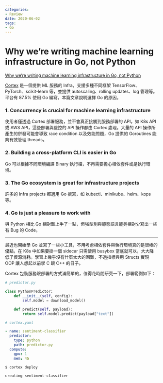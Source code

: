 ```yaml
---
categories:
- Review
date: 2020-06-02
tags:
- Go
---
```


# Why we’re writing machine learning infrastructure in Go, not Python

[Why we’re writing machine learning infrastructure in Go, not Python](https://medium.com/@calebkaiser/why-were-writing-machine-learning-infrastructure-in-go-not-python-38d6a37e2d76)

[Cortex](https://github.com/cortexlabs/cortex) 是一個提供 ML 服務的 Infra，支援多種不同框架 TensorFlow、PyTorch、scikit-learn 等，並提供 autoscaling、rolling updates、log 管理等。平台有 87.5% 使用 Go 編寫，本篇文章說明選擇 Go 的原因。

### 1. Concurrency is crucial for machine learning infrastructure

使用者僅透過 Cortex 部署服務，並不會真正接觸到服務部署的 API，如 K8s API 或 AWS API，這些部署與監控的 API 操作都由 Cortex 處理。大量的 API 操作所產生的併發可能會導致 race condition 以及效能問題，Go 提供的 Goroutines 能夠有效管理 threads。

### 2. Building a cross-platform CLI is easier in Go

Go 可以根據不同環境編譯 Binary 執行檔，不再需要擔心相依套件或是執行環境。

### 3. The Go ecosystem is great for infrastructure projects

許多的 Infra projects 都適用 Go 撰寫，如 kubectl、minikube、helm、kops 等。

### 4. Go is just a pleasure to work with

與 Python 相比 Go 相對難上手了一點，但強型別與靜態語言能夠相對少寫出一些有 Bug 的 Code。

---

最近也開始學 Go 並寫了一些小工具，不用考慮相依套件與執行環境真的是很棒的優點，在 K8s 中如果要掛一個 sidecar 只需使用 busybox 當底就可以，大大降低了資源消耗。學習上幾乎沒有什麼太大的困難，不過指標與用 Structs 實現 OOP 讓人想起以前學 C 跟 C++ 的日子。

Cortex 包裝服務跟部署的方式滿簡單的，值得花時間研究一下，部署範例如下：

```python
# predictor.py

class PythonPredictor:
    def __init__(self, config):
        self.model = download_model()

    def predict(self, payload):
        return self.model.predict(payload["text"])
```

```yaml
# cortex.yaml

- name: sentiment-classifier
  predictor:
    type: python
    path: predictor.py
  compute:
    gpu: 1
    mem: 4G
```

```bash
$ cortex deploy

creating sentiment-classifier
```
